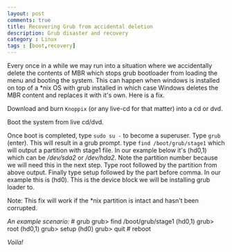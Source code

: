 ```yaml
---
layout: post
comments: true
title: Recovering Grub from accidental deletion
description: Grub disaster and recovery
category : Linux
tags : [boot,recovery]
---
```


Every once in a while we may run into a situation where we accidentally delete the contents of MBR which stops grub bootloader from loading the menu and booting the system. This can happen when windows is installed on top of a *nix OS with grub installed in which case Windows deletes the MBR content and replaces it with it's own. Here is a fix.  

Download and burn `Knoppix` (or any live-cd for that matter) into a cd or dvd.  

Boot the system from live cd/dvd.  

Once boot is completed, type `sudo su -` to become a superuser. Type `grub` (enter). This will result in a grub prompt. type `find /boot/grub/stage1` which will output a partition with stage1 file. In our example below it's (hd0,1) which can be */dev/sda2* or */dev/hda2*. Note the partition number because we will need this in the next step. Type root followed by the partition from above output. Finally type setup followed by the part before comma. In our example this is (hd0). This is the device block we will be installing grub loader to.

Note: This fix will work if the *nix partition is intact and hasn't been corrupted.  

_An example scenario:_
    # grub
    grub> find /boot/grub/stage1
    (hd0,1)
    grub> root (hd0,1)
    grub> setup (hd0)
    grub> quit
    # reboot

*Voila!*
